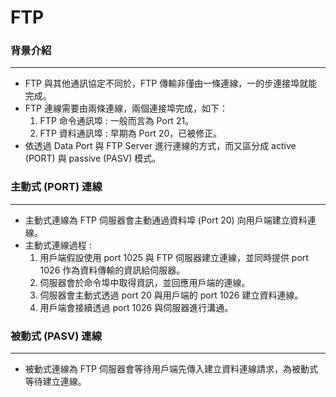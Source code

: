 # FTP

<script type="text/javascript" src="../js/general.js"></script>

### 背景介紹
---

* FTP 與其他通訊協定不同於，FTP 傳輸非僅由一條連線，一的步連接埠就能完成。
* FTP 連線需要由兩條連線，兩個連接埠完成，如下：
  1. FTP 命令通訊埠 : 一般而言為 Port 21。
  2. FTP 資料通訊埠 : 早期為 Port 20，已被修正。
* 依透過 Data Port 與 FTP Server 進行連線的方式，而又區分成 active (PORT) 與 passive (PASV) 模式。

### 主動式 (PORT) 連線
---

* 主動式連線為 FTP 伺服器會主動通過資料埠 (Port 20) 向用戶端建立資料連線。
* 主動式連線過程 :
  1. 用戶端假設使用 port 1025 與 FTP 伺服器建立連線，並同時提供 port 1026 作為資料傳輸的資訊給伺服器。
  2. 伺服器會於命令埠中取得資訊，並回應用戶端的連線。
  3. 伺服器會主動式透過 port 20 與用戶端的 port 1026 建立資料連線。
  4. 用戶端會接續透過 port 1026 與伺服器進行溝通。



### 被動式 (PASV) 連線
---

* 被動式連線為 FTP 伺服器會等待用戶端先傳入建立資料連線請求，為被動式等待建立連線。
